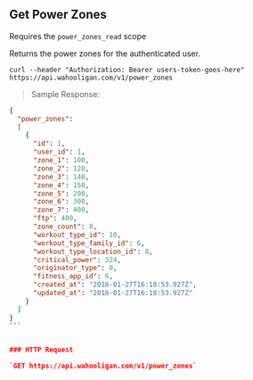 ## Get Power Zones

Requires the `power_zones_read` scope

Returns the power zones for the authenticated user.

```shell
curl --header "Authorization: Bearer users-token-goes-here" https://api.wahooligan.com/v1/power_zones
```

> Sample Response:

``````json
{
  "power_zones": 
  [
    {
      "id": 1,
      "user_id": 1,
      "zone_1": 100,
      "zone_2": 120,
      "zone_3": 140,
      "zone_4": 150,
      "zone_5": 200,
      "zone_6": 300,
      "zone_7": 400,
      "ftp": 400,
      "zone_count": 8,
      "workout_type_id": 10,
      "workout_type_family_id": 6,
      "workout_type_location_id": 8,
      "critical_power": 324,
      "originator_type": 0,
      "fitness_app_id": 6,
      "created_at": "2016-01-27T16:18:53.927Z",
      "updated_at": "2016-01-27T16:18:53.927Z"
    }
  ]
}
```


### HTTP Request

`GET https://api.wahooligan.com/v1/power_zones`
